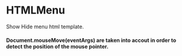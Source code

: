 # HTMLMenu
Show Hide menu html template.

#### Document.mouseMove(eventArgs) are taken into accout in order to detect the position of the mouse pointer.


